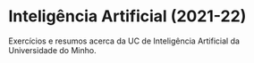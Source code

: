 # Inteligência Artificial (2021-22)

Exercícios e resumos acerca da UC de Inteligência Artificial da Universidade do Minho.